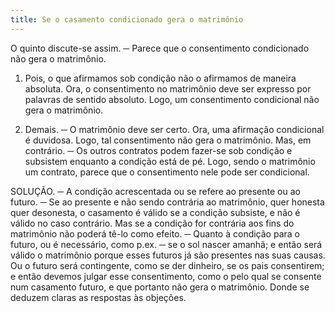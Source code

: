 ```yaml
---
title: Se o casamento condicionado gera o matrimônio
---
```


O quinto discute-se assim. ─ Parece que o consentimento condicionado não gera o matrimônio. 

1. Pois, o que afirmamos sob condição não o afirmamos de maneira absoluta. Ora, o consentimento no matrimônio deve ser expresso por palavras de sentido absoluto. Logo, um consentimento condicional não gera o matrimônio.  

2. Demais. ─ O matrimônio deve ser certo. Ora, uma afirmação condicional é duvidosa. Logo, tal consentimento não gera o matrimônio.  Mas, em contrário. ─ Os outros contratos podem fazer-se sob condição e subsistem enquanto a condição está de pé. Logo, sendo o matrimônio um contrato, parece que o consentimento nele pode ser condicional.  

SOLUÇÃO. ─ A condição acrescentada ou se refere ao presente ou ao futuro. ─ Se ao presente e não sendo contrária ao matrimônio, quer honesta quer desonesta, o casamento é válido se a condição subsiste, e não é válido no caso contrário. Mas se a condição for contrária aos fins do matrimônio não poderá tê-lo como efeito. ─ Quanto à condição para o futuro, ou é necessário, como p.ex. ─ se o sol nascer amanhã; e então será válido o matrimônio porque esses futuros já são presentes nas suas causas. Ou o futuro será contingente, como se der dinheiro, se os pais consentirem; e então devemos julgar esse consentimento, como o pelo qual se consente num casamento futuro, e que portanto não gera o matrimônio.  Donde se deduzem claras as respostas às objeções.